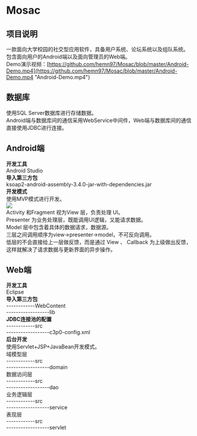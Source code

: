 # Mosac
## 项目说明
一款面向大学校园的社交型应用软件，具备用户系统、论坛系统以及组队系统。 </br>
包含面向用户的Android端以及面向管理员的Web端。 </br>
Demo演示视频：[https://github.com/hemn97/Mosac/blob/master/Android-Demo.mp4](https://github.com/hemn97/Mosac/blob/master/Android-Demo.mp4 "Android-Demo.mp4")  </br>

## 数据库
使用SQL Server数据库进行存储数据。 </br>
Android端与数据库间的通信采用WebService中间件，Web端与数据库间的通信直接使用JDBC进行连接。 </br>

## Android端
**开发工具** </br>
Android Studio </br>
**导入第三方包** </br>
ksoap2-android-assembly-3.4.0-jar-with-dependencies.jar </br>
**开发模式** </br>
使用MVP模式进行开发。 </br>
![](http://www.jcodecraeer.com/uploads/userup/13953/1G020140036-F40-0.png) </br>
Activity 和Fragment 视为View 层，负责处理 UI。 </br>
Presenter 为业务处理层，既能调用UI逻辑，又能请求数据。 </br>
Model 层中包含着具体的数据请求，数据源。 </br>
三层之间调用顺序为view->presenter->model，不可反向调用。 </br>
低层的不会直接给上一层做反馈，而是通过 View 、 Callback 为上级做出反馈，这样就解决了请求数据与更新界面的异步操作。

## Web端
**开发工具** </br>
Eclipse </br>
**导入第三方包** </br>
------------WebContent </br>
------------------lib </br>
**JDBC连接池的配置** </br>
------------src </br>
------------------c3p0-config.xml </br>
**后台开发** </br>
使用Servlet+JSP+JavaBean开发模式。 </br>
域模型层 </br>
------------src </br>
------------------domain </br>
数据访问层 </br>
------------src </br>
------------------dao </br>
业务逻辑层 </br>
------------src </br>
------------------service </br>
表现层 </br>
------------src </br>
------------------servlet </br>
